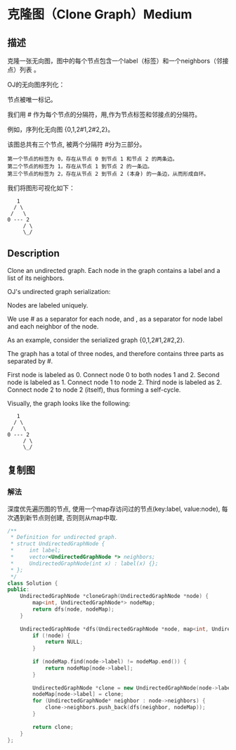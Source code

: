 # 克隆图（Clone Graph）Medium
## 描述
克隆一张无向图，图中的每个节点包含一个label（标签）和一个neighbors（邻接点）列表 。

OJ的无向图序列化：

节点被唯一标记。

我们用 # 作为每个节点的分隔符，用,作为节点标签和邻接点的分隔符。

例如，序列化无向图 {0,1,2#1,2#2,2}。

该图总共有三个节点, 被两个分隔符 #分为三部分。


	第一个节点的标签为 0，存在从节点 0 到节点 1 和节点 2 的两条边。
	第二个节点的标签为 1，存在从节点 1 到节点 2 的一条边。
	第三个节点的标签为 2，存在从节点 2 到节点 2 (本身) 的一条边，从而形成自环。


我们将图形可视化如下：

       1
      / \
     /   \
    0 --- 2
         / \
         \_/

## Description
Clone an undirected graph. Each node in the graph contains a label and a list of its neighbors.




OJ's undirected graph serialization:


Nodes are labeled uniquely.


We use # as a separator for each node, and , as a separator for node label and each neighbor of the node.




As an example, consider the serialized graph {0,1,2#1,2#2,2}.



The graph has a total of three nodes, and therefore contains three parts as separated by #.

First node is labeled as 0. Connect node 0 to both nodes 1 and 2.
Second node is labeled as 1. Connect node 1 to node 2.
Third node is labeled as 2. Connect node 2 to node 2 (itself), thus forming a self-cycle.




Visually, the graph looks like the following:

       1
      / \
     /   \
    0 --- 2
         / \
         \_/


## 复制图
### 解法
深度优先遍历图的节点, 使用一个map存访问过的节点(key:label, value:node), 每次遇到新节点则创建, 否则则从map中取.
```c++
/**
 * Definition for undirected graph.
 * struct UndirectedGraphNode {
 *     int label;
 *     vector<UndirectedGraphNode *> neighbors;
 *     UndirectedGraphNode(int x) : label(x) {};
 * };
 */
class Solution {
public:
    UndirectedGraphNode *cloneGraph(UndirectedGraphNode *node) {
        map<int, UndirectedGraphNode*> nodeMap;
        return dfs(node, nodeMap);
    }
    
    UndirectedGraphNode *dfs(UndirectedGraphNode *node, map<int, UndirectedGraphNode*> &nodeMap) {
        if (!node) {
            return NULL;
        }
        
        if (nodeMap.find(node->label) != nodeMap.end()) {
            return nodeMap[node->label];
        }
        
        UndirectedGraphNode *clone = new UndirectedGraphNode(node->label);
        nodeMap[node->label] = clone;
        for (UndirectedGraphNode* neighbor : node->neighbors) {
            clone->neighbors.push_back(dfs(neighbor, nodeMap));
        }
        
        return clone;
    }
};
```